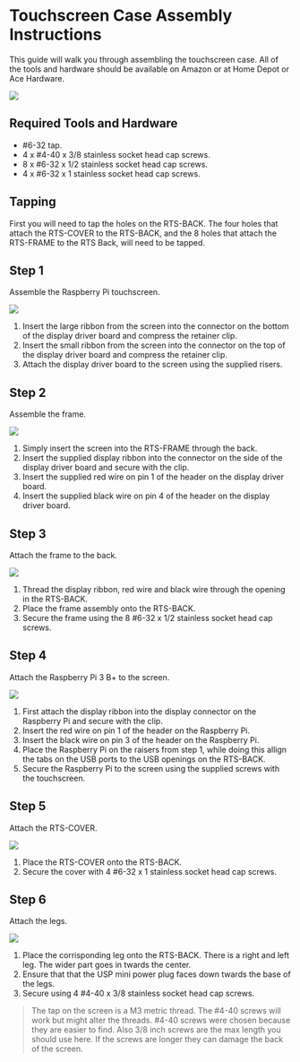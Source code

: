# Touchscreen Case Assembly Instructions
This guide will walk you through assembling the touchscreen case. All of the tools and hardware should be available on Amazon or at Home Depot or Ace Hardware.

![](https://github.com/mkellsy/rpi-case-model/raw/master/DIAGRAMS/RTS-ASSEMBLY.PNG)

## Required Tools and Hardware
- #6-32 tap.
- 4 x #4-40 x 3/8 stainless socket head cap screws.
- 8 x #6-32 x 1/2 stainless socket head cap screws.
- 4 x #6-32 x 1 stainless socket head cap screws.

## Tapping
First you will need to tap the holes on the RTS-BACK. The four holes that attach the RTS-COVER to the RTS-BACK, and the 8 holes that attach the RTS-FRAME to the RTS Back, will need to be tapped.

## Step 1
Assemble the Raspberry Pi touchscreen.

![](https://github.com/mkellsy/rpi-case-model/raw/master/DIAGRAMS/RTS-STEP-1.PNG)

1. Insert the large ribbon from the screen into the connector on the bottom of the display driver board and compress the retainer clip.
2. Insert the small ribbon from the screen into the connector on the top of the display driver board and compress the retainer clip.
3. Attach the display driver board to the screen using the supplied risers.

## Step 2
Assemble the frame.

![](https://github.com/mkellsy/rpi-case-model/raw/master/DIAGRAMS/RTS-STEP-2.PNG)

1. Simply insert the screen into the RTS-FRAME through the back.
2. Insert the supplied display ribbon into the connector on the side of the display driver board and secure with the clip.
3. Insert the supplied red wire on pin 1 of the header on the display driver board.
4. Insert the supplied black wire on pin 4 of the header on the display driver board.

## Step 3
Attach the frame to the back.

![](https://github.com/mkellsy/rpi-case-model/raw/master/DIAGRAMS/RTS-STEP-3.PNG)

1. Thread the display ribbon, red wire and black wire through the opening in the RTS-BACK.
2. Place the frame assembly onto the RTS-BACK.
3. Secure the frame using the 8 #6-32 x 1/2 stainless socket head cap screws.

## Step 4
Attach the Raspberry Pi 3 B+ to the screen.

![](https://github.com/mkellsy/rpi-case-model/raw/master/DIAGRAMS/RTS-STEP-4.PNG)

1. First attach the display ribbon into the display connector on the Raspberry Pi and secure with the clip.
2. Insert the red wire on pin 1 of the header on the Raspberry Pi.
3. Insert the black wire on pin 3 of the header on the Raspberry Pi.
4. Place the Raspberry Pi on the raisers from step 1, while doing this allign the tabs on the USB ports to the USB openings on the RTS-BACK.
5. Secure the Raspberry Pi to the screen using the supplied screws with the touchscreen.

## Step 5
Attach the RTS-COVER.

![](https://github.com/mkellsy/rpi-case-model/raw/master/DIAGRAMS/RTS-STEP-5.PNG)

1. Place the RTS-COVER onto the RTS-BACK.
2. Secure the cover with 4 #6-32 x 1 stainless socket head cap screws.

## Step 6
Attach the legs.

![](https://github.com/mkellsy/rpi-case-model/raw/master/DIAGRAMS/RTS-STEP-6.PNG)

1. Place the corrisponding leg onto the RTS-BACK. There is a right and left leg. The wider part goes in twards the center.
2. Ensure that that the USP mini power plug faces down twards the base of the legs.
3. Secure using 4 #4-40 x 3/8 stainless socket head cap screws.

  > The tap on the screen is a M3 metric thread. The #4-40 screws will work but might alter the threads. #4-40 screws were chosen because they are easier to find. Also 3/8 inch screws are the max length you should use here. If the screws are longer they can damage the back of the screen.
